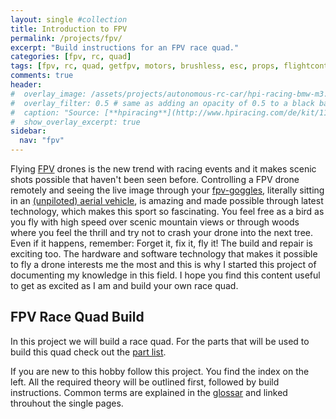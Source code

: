 ```yaml
---
layout: single #collection
title: Introduction to FPV
permalink: /projects/fpv/
excerpt: "Build instructions for an FPV race quad."
categories: [fpv, rc, quad]
tags: [fpv, rc, quad, getfpv, motors, brushless, esc, props, flightcontroller, antennas, camera, goggles, frsky, fatshark]
comments: true
header:
#  overlay_image: /assets/projects/autonomous-rc-car/hpi-racing-bmw-m3.png
#  overlay_filter: 0.5 # same as adding an opacity of 0.5 to a black background
#  caption: "Source: [**hpiracing**](http://www.hpiracing.com/de/kit/114343)"
#  show_overlay_excerpt: true
sidebar:
  nav: "fpv"
---
```


Flying [FPV](/projects/fpv/glossar/#fpv) drones is the new trend with racing events and it makes scenic shots possible that haven't been seen before. Controlling a FPV drone remotely and seeing the live image through your [fpv-goggles](/projects/fpv/glossar/#goggle), literally sitting in an [(unpiloted) aerial vehicle](https://en.wikipedia.org/wiki/Unmanned_aerial_vehicle), is amazing and made possible through latest technology, which makes this sport so fascinating. You feel free as a bird as you fly with high speed over scenic mountain views or through woods 
where you feel the thrill and try not to crash your drone into the next tree. Even if it happens, remember: Forget it, fix it, fly it! The build and repair is exciting too. The hardware and software technology that makes it possible to fly a drone interests me the most and this is why I started this project of documenting my knowledge in this field. I hope you find this content useful to get as excited as I am and build your own race quad.


## FPV Race Quad Build

In this project we will build a race quad. For the parts that will be used to build this quad check out the [part list](/projects/fpv/components).

If you are new to this hobby follow this project. You find the index on the left. All the required theory will be outlined first, followed by build instructions. Common terms are explained in the [glossar](/projects/fpv/glossar) and linked throuhout the single pages.
